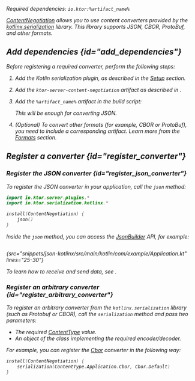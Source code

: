 [//]: # (title: kotlinx.serialization)

<var name="artifact_name" value="ktor-serialization-kotlinx-json"/>

<microformat>
<p>
Required dependencies: <code>io.ktor:%artifact_name%</code>
</p>
<var name="example_name" value="json-kotlinx"/>
<include src="lib.xml" include-id="download_example"/>
</microformat>

[ContentNegotiation](serialization.md) allows you to use content converters provided by the [kotlinx.serialization](https://github.com/Kotlin/kotlinx.serialization) library. This library supports JSON, CBOR, ProtoBuf, and other formats.


## Add dependencies {id="add_dependencies"}
Before registering a required converter, perform the following steps:

1. Add the Kotlin serialization plugin, as described in the [Setup](https://github.com/Kotlin/kotlinx.serialization#setup) section.
2. Add the `ktor-server-content-negotiation` artifact as described in [](serialization.md#add_dependencies).
3. Add the `%artifact_name%` artifact in the build script: 
    <var name="artifact_name" value="ktor-serialization-kotlinx"/>
    <include src="lib.xml" include-id="add_ktor_artifact"/>
   
    This will be enough for converting JSON. 
4. (Optional) To convert other formats (for example, CBOR or ProtoBuf), you need to include a corresponding artifact. Learn more from the [Formats](https://kotlinlang.org/docs/serialization.html#formats) section.


## Register a converter {id="register_converter"}

### Register the JSON converter {id="register_json_converter"}
To register the JSON converter in your application, call the `json` method:
```kotlin
import io.ktor.server.plugins.*
import io.ktor.serialization.kotlinx.*

install(ContentNegotiation) {
    json()
}
```
Inside the `json` method, you can access the [JsonBuilder](https://kotlin.github.io/kotlinx.serialization/kotlinx-serialization-json/kotlinx-serialization-json/kotlinx.serialization.json/-json-builder/index.html) API, for example:
```kotlin
```
{src="snippets/json-kotlinx/src/main/kotlin/com/example/Application.kt" lines="25-30"}

To learn how to receive and send data, see [](serialization.md#receive_send_data).


### Register an arbitrary converter {id="register_arbitrary_converter"}

To register an arbitrary converter from the `kotlinx.serialization` library (such as Protobuf or CBOR), call the `serialization` method and pass two parameters:
* The required [ContentType](https://api.ktor.io/ktor-http/ktor-http/io.ktor.http/-content-type/index.html) value.
* An object of the class implementing the required encoder/decoder. 
  
For example, you can register the [Cbor](https://kotlin.github.io/kotlinx.serialization/kotlinx-serialization-cbor/kotlinx-serialization-cbor/kotlinx.serialization.cbor/-cbor/index.html) converter in the following way:
```kotlin
install(ContentNegotiation) {
    serialization(ContentType.Application.Cbor, Cbor.Default)
}
```
